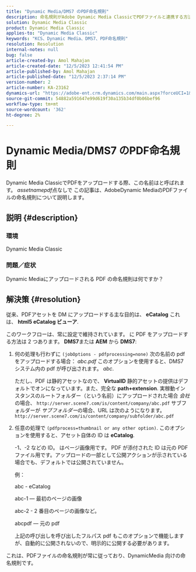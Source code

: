 ```yaml
---
title: "Dynamic Media/DMS7 のPDF命名規則"
description: 命名規則がAdobe Dynamic Media ClassicでPDFファイルと連携する方法について説明します。
solution: Dynamic Media Classic
product: Dynamic Media Classic
applies-to: "Dynamic Media Classic"
keywords: "KCS、Dynamic Media、DMS7、PDF命名規則"
resolution: Resolution
internal-notes: null
bug: false
article-created-by: Amol Mahajan
article-created-date: "12/5/2023 12:41:54 PM"
article-published-by: Amol Mahajan
article-published-date: "12/5/2023 2:37:14 PM"
version-number: 2
article-number: KA-23162
dynamics-url: "https://adobe-ent.crm.dynamics.com/main.aspx?forceUCI=1&pagetype=entityrecord&etn=knowledgearticle&id=b82a71a8-6b93-ee11-be37-6045bd0063aa"
source-git-commit: 54882a591647e99d619f30a135b34df0b06bef96
workflow-type: tm+mt
source-wordcount: '362'
ht-degree: 2%

---
```


# Dynamic Media/DMS7 のPDF命名規則


Dynamic Media ClassicでPDFをアップロードする際、この名前はと呼ばれます。 *assetnamepdf*&#x200B;点なしで この記事は、AdobeDynamic MediaのPDFファイルの命名規則について説明します。

## 説明 {#description}


### <b>環境</b>

Dynamic Media Classic



### <b>問題／症状</b>

Dynamic Mediaにアップロードされる PDF の命名規則は何ですか？


## 解決策 {#resolution}


従来、PDFアセットを DM にアップロードする主な目的は、 <b>eCatalog</b> これは、 <b>html5 eCatalog ビューア</b>.

このワークフローは、常に設定で維持されています。 に PDF をアップロードする方法は 2 つあります。 <b>DMS7</b>または <b>AEM</b> から <b>DMS7</b>:

1. 何の処理も行わずに `(jobOptions - pdfprocessing=none)` 次の名前の pdf をアップロードする場合： *abc.pdf* このオプションを使用すると、DMS7 システム内の pdf が呼び出されます。 *abc*.


   ただし、PDF は静的アセットなので、 <b>VirtualID</b> 静的アセットの提供はデフォルトでオンになっています。また、完全な <b>path+extension</b>. 実稼動インスタンスのルートフォルダー（という名前）にアップロードされた場合 *会社*&#x200B;の場合、 `http://server.scene7.com/is/content/company/abc.pdf` サブフォルダーが *サブフォルダー*&#x200B;の場合、URL は次のようになります。 `http://server.scene7.com/is/content/company/subfolder/abc.pdf`


2. 任意の処理で `(pdfprocess=thumbnail or any other option)`. このオプションを使用すると、アセット自体の ID は <b>eCatalog</b>.


   -1、-2 などの ID。 はページ画像用です。 PDF が添付された ID は元の PDF ファイル用です。アップロードの一部として公開アクションが示されている場合でも、デフォルトでは公開されていません。

   例：



   abc - eCatalog

   abc-1 — 最初のページの画像

   abc-2 - 2 番目のページの画像など。

   abcpdf — 元の pdf

   上記の呼び出しを呼び出したフルパス pdf もこのオプションで機能しますが、自動的に公開されないので、明示的に公開する必要があります。


これは、PDFファイルの命名規則が常に従っており、DynamicMedia 向けの命名規則です。
